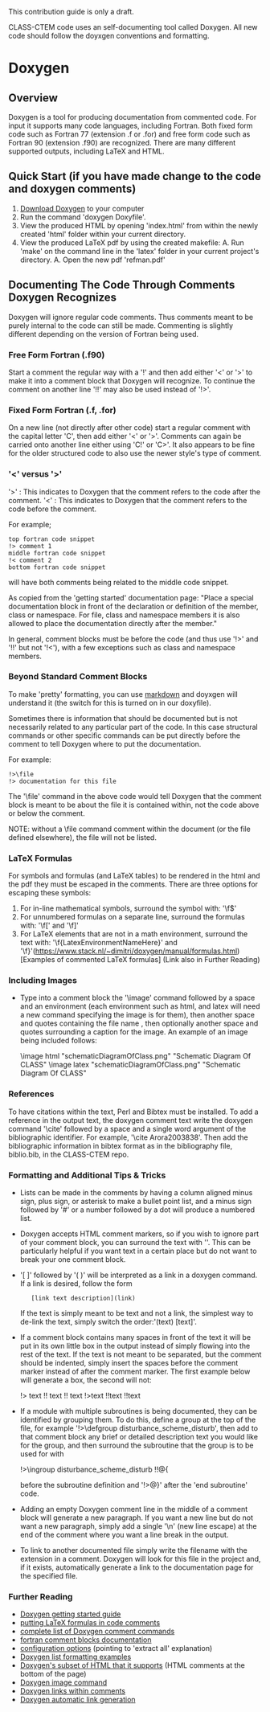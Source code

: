 This contribution guide is only a draft.

CLASS-CTEM code uses an self-documenting tool called Doxygen. All new code should follow the doyxgen conventions and formatting.

# Doxygen
## Overview
Doxygen is a tool for producing documentation from commented code. For input it supports many code languages, 
including Fortran. Both fixed form code such as Fortran 77 (extension .f or .for) and free form code such as Fortran 90
(extension .f90) are recognized. There are many different supported outputs, including LaTeX and HTML.

## Quick Start (if you have made change to the code and doxygen comments)
   1. [Download Doxygen](http://www.stack.nl/~dimitri/doxygen/download.html) to your computer
   1. Run the command 'doxygen Doxyfile'.
   1. View the produced HTML by opening 'index.html' from within the newly created 'html' folder within your current directory.
   1. View the produced LaTeX pdf by using the created makefile:
      A. Run 'make' on the command line in the 'latex' folder in your current project's directory.
      A. Open the new pdf 'refman.pdf'

## Documenting The Code Through Comments Doxygen Recognizes
Doxygen will ignore regular code comments. Thus comments meant to be purely internal to the code can still be made. 
Commenting is slightly different depending on the version of Fortran being used.

### Free Form Fortran (.f90)
Start a comment the regular way with a '!' and then add either '<' or '>' to make it into a
comment block that Doxygen will recognize. To continue the comment on another line '!!' may also be used instead of '!>'.

### Fixed Form Fortran (.f, .for)
On a new line (not directly after other code) start a regular comment with the capital letter 'C',
then add either '<' or '>'. Comments can again be carried onto another line either using 'C!' or 'C>'.
It also appears to be fine for the older structured code to also use the newer style's type of comment.

### '<' versus '>'
'>' : This indicates to Doxygen that the comment refers to the code after the comment. 
'<' : This indicates to Doxygen that the comment refers to the code before the comment.

For example;

    top fortran code snippet
    !> comment 1
    middle fortran code snippet
    !< comment 2
    bottom fortran code snippet

will have both comments being related to the middle code snippet.

As copied from the 'getting started' documentation page:
"Place a special documentation block in front of the declaration or definition of the member, class or namespace.
For file, class and namespace members it is also allowed to place the documentation directly after the member."

In general, comment blocks must be before the code (and thus use '!>' and '!!' but not '!<'), 
with a few exceptions such as class and namespace members.

### Beyond Standard Comment Blocks

To make 'pretty' formatting, you can use [markdown](http://daringfireball.net/projects/markdown/syntax) and doyxgen will understand it (the switch for this is
turned on in our doxyfile).

Sometimes there is information that should be documented but is not necessarily related to any particular part
of the code. In this case structural commands or other specific commands can be put directly before the comment to tell Doxygen 
where to put the documentation. 

For example:

    !>\file
    !> documentation for this file

The '\file' command in the above code would tell Doxygen that the comment block is meant to be about the
file it is contained within, not the code above or below the comment.

NOTE: without a \file command comment within the document (or the file defined elsewhere), the file will not be listed. 

### LaTeX Formulas
For symbols and formulas (and LaTeX tables) to be rendered in the html and the pdf they must be escaped in
the comments. There are three options for escaping these symbols:
   1. For in-line mathematical symbols, surround the symbol with: '\f$'
   1. For unnumbered formulas on a separate line, surround the formulas with: '\f[' and '\f]'
   1. For LaTeX elements that are not in a math environment, surround the text with: '\f{LatexEnvironmentNameHere}' and '\f}'(https://www.stack.nl/~dimitri/doxygen/manual/formulas.html)[Examples of commented LaTeX formulas] (Link also in Further Reading)

### Including Images
   * Type into a comment block the '\image' command followed by a space and an environment (each environment such as html, 
     and latex will need a new command specifying the image is for them), then another space and quotes containing the file name
     , then optionally another space and quotes surrounding a caption for the image. An example of an image being included follows: 


        \image html "schematicDiagramOfClass.png" "Schematic Diagram Of CLASS"
        \image latex "schematicDiagramOfClass.png" "Schematic Diagram Of CLASS"


### References
To have citations within the text, Perl and Bibtex must be installed. To add a reference in the output text, the doxygen comment text write the doxygen command '\cite' followed by a space and a single word 
argument of the bibliographic identifier. For example, '\cite Arora2003838'. Then add the bibliographic information in 
bibtex format as in the bibliography file, biblio.bib, in the CLASS-CTEM repo.

### Formatting and Additional Tips & Tricks
   * Lists can be made in the comments by having a column aligned minus sign, plus sign, or asterisk to make a bullet point list,
     and a minus sign followed by '#' or a number followed by a dot will produce a numbered list.
   * Doxygen accepts HTML comment markers, so if you wish to ignore part of your comment block, you can surround the
     text with '<!-- hidden section here -->'. This can be particularly helpful if you want text in a certain place but do not want
     to break your one comment block.
   * '[ ]' followed by '( )' will be interpreted as a link in a doxygen command. If a link is desired, follow the form 

            [link text description](link)

     If the text is simply meant to be text and not a link, the simplest way to de-link the text, simply switch the order:'(text) [text]'.
   * If a comment block contains many spaces in front of the text it will be put in its own little box in the output instead 
     of simply flowing into the rest of the text. If the text is not meant to be separated, but the comment should be indented, 
     simply insert the spaces before the comment marker instead of after the comment marker. The first example below will generate
     a box, the second will not:

        !>             text
        !!             text
        !!             text
        !>text
        !!text
        !!text

   * If a module with multiple subroutines is being documented, they can be identified by grouping them. To do this, define a group at 
     the top of the file, for example '!>\defgroup disturbance_scheme_disturb', then add to that comment block any brief or detailed 
     description text you would like for the group, and then surround the subroutine that the group is to be used for with 

        !>\ingroup disturbance_scheme_disturb
        !!@{

     before the subroutine definition and '!>@}' after the 'end subroutine' code.
     
   * Adding an empty Doxygen comment line in the middle of a comment block will generate a new paragraph. If you want a new line but do not want a new paragraph,
     simply add a single '\n' (new line escape) at the end of the comment where you want a line break in the output.
   * To link to another documented file simply write the filename with the extension in a comment. Doxygen will look for this file in
     the project and, if it exists, automatically generate a link to the documentation page for the specified file.

### Further Reading
   * [Doxygen getting started guide](http://www.stack.nl/~dimitri/doxygen/manual/starting.html)
   * [putting LaTeX formulas in code comments](https://www.stack.nl/~dimitri/doxygen/manual/formulas.html)
   * [complete list of Doxygen comment commands](http://www.stack.nl/~dimitri/doxygen/manual/commands.html#cmd_intro)
   * [fortran comment blocks documentation](http://www.stack.nl/~dimitri/doxygen/manual/docblocks.html#fortranblocks)
   * [configuration options](http://www.stack.nl/~dimitri/doxygen/manual/config.html#cfg_extract_all) (pointing to 'extract all' explanation)
   * [Doxygen list formatting examples](https://www.stack.nl/~dimitri/doxygen/manual/lists.html)
   * [Doxygen's subset of HTML that it supports](https://www.stack.nl/~dimitri/doxygen/manual/htmlcmds.html) (HTML comments at the bottom of the page)
   * [Doxygen image command](https://www.stack.nl/~dimitri/doxygen/manual/commands.html#cmdimage)
   * [Doxygen links within comments](https://www.stack.nl/~dimitri/doxygen/manual/markdown.html#md_links)
   * [Doxygen automatic link generation](https://www.stack.nl/~dimitri/doxygen/manual/autolink.html)
